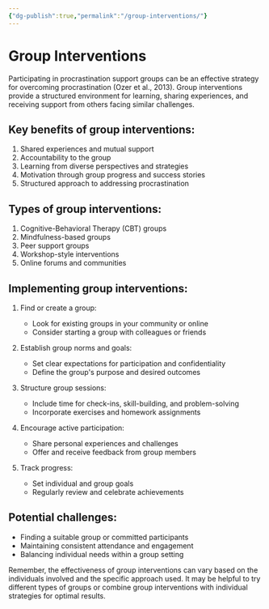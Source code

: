 ```yaml
---
{"dg-publish":true,"permalink":"/group-interventions/"}
---
```


# Group Interventions

Participating in procrastination support groups can be an effective strategy for overcoming procrastination (Ozer et al., 2013). Group interventions provide a structured environment for learning, sharing experiences, and receiving support from others facing similar challenges.

## Key benefits of group interventions:

1. Shared experiences and mutual support
2. Accountability to the group
3. Learning from diverse perspectives and strategies
4. Motivation through group progress and success stories
5. Structured approach to addressing procrastination

## Types of group interventions:

1. Cognitive-Behavioral Therapy (CBT) groups
2. Mindfulness-based groups
3. Peer support groups
4. Workshop-style interventions
5. Online forums and communities

## Implementing group interventions:

1. Find or create a group:
   - Look for existing groups in your community or online
   - Consider starting a group with colleagues or friends

2. Establish group norms and goals:
   - Set clear expectations for participation and confidentiality
   - Define the group's purpose and desired outcomes

3. Structure group sessions:
   - Include time for check-ins, skill-building, and problem-solving
   - Incorporate exercises and homework assignments

4. Encourage active participation:
   - Share personal experiences and challenges
   - Offer and receive feedback from group members

5. Track progress:
   - Set individual and group goals
   - Regularly review and celebrate achievements

## Potential challenges:

- Finding a suitable group or committed participants
- Maintaining consistent attendance and engagement
- Balancing individual needs within a group setting

Remember, the effectiveness of group interventions can vary based on the individuals involved and the specific approach used. It may be helpful to try different types of groups or combine group interventions with individual strategies for optimal results.
